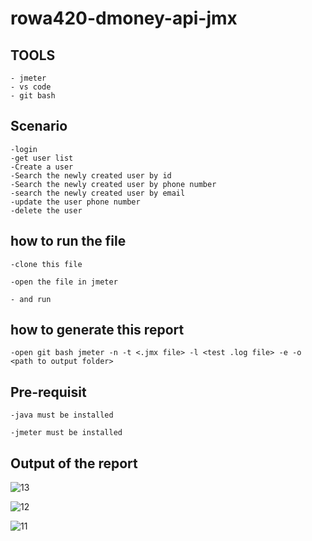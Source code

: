 # rowa420-dmoney-api-jmx


## TOOLS 

    - jmeter
    - vs code
    - git bash
  
## Scenario

    -login 
    -get user list
    -Create a user
    -Search the newly created user by id 
    -Search the newly created user by phone number
    -search the newly created user by email
    -update the user phone number
    -delete the user
    
## how to run the file 
    -clone this file 
  
    -open the file in jmeter
  
    - and run 
  
  
## how to generate this report
    -open git bash jmeter -n -t <.jmx file> -l <test .log file> -e -o <path to output folder>

##  Pre-requisit
  
    -java must be installed
  
    -jmeter must be installed 
  
  
## Output of the report 

![13](https://user-images.githubusercontent.com/69245641/201199738-0db30b61-639b-4dad-83a8-c099e7159b95.png)

![12](https://user-images.githubusercontent.com/69245641/201199760-4d323126-07bb-443e-855a-5bae9d06c126.png)

![11](https://user-images.githubusercontent.com/69245641/201199854-18cbc104-2cfd-42eb-b703-2e708dfe3cd4.png)

    
